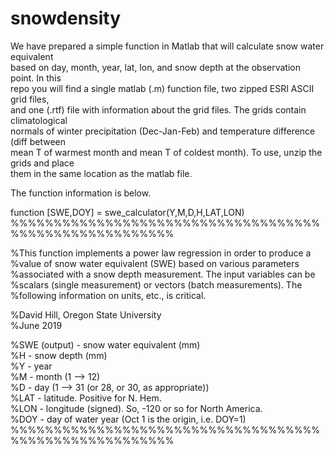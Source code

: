 # snowdensity

We have prepared a simple function in Matlab that will calculate snow water equivalent   
based on day, month, year, lat, lon, and snow depth at the observation point. In this   
repo you will find a single matlab (.m) function file, two zipped ESRI ASCII grid files,  
and one (.rtf) file with information about the grid files. The grids contain climatological  
normals of winter precipitation (Dec-Jan-Feb) and temperature difference (diff between  
mean T of warmest month and mean T of coldest month). To use, unzip the grids and place  
them in the same location as the matlab file.  

The function information is below.  

function [SWE,DOY] = swe_calculator(Y,M,D,H,LAT,LON)  
%%%%%%%%%%%%%%%%%%%%%%%%%%%%%%%%%%%%%%%%%%%%%%%%%%%%%%%  

%This function implements a power law regression in order to produce a  
%value of snow water equivalent (SWE) based on various parameters  
%associated with a snow depth measurement. The input variables can be  
%scalars (single measurement) or vectors (batch measurements). The  
%following information on units, etc., is critical.  
  
%David Hill, Oregon State University  
%June 2019  
  
%SWE (output) - snow water equivalent (mm)  
%H - snow depth (mm)  
%Y - year  
%M - month (1 --> 12)  
%D - day (1 --> 31 (or 28, or 30, as appropriate))  
%LAT - latitude. Positive for N. Hem.  
%LON - longitude (signed). So, -120 or so for North America.  
%DOY - day of water year (Oct 1 is the origin, i.e. DOY=1)  
%%%%%%%%%%%%%%%%%%%%%%%%%%%%%%%%%%%%%%%%%%%%%%%%%%%%%%%  
